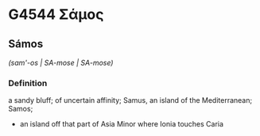 # G4544 Σάμος

## Sámos

_(sam'-os | SA-mose | SA-mose)_

### Definition

a sandy bluff; of uncertain affinity; Samus, an island of the Mediterranean; Samos; 

- an island off that part of Asia Minor where Ionia touches Caria
